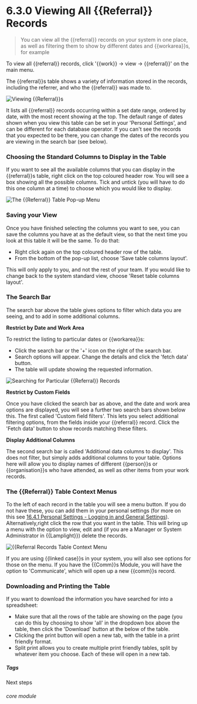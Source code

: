 # 6.3.0 Viewing All {{Referral}} Records

> You can view all the {{referral}} records on your system in one place, as well as filtering them to show by different dates and {{workarea}}s, for example



To view all {{referral}} records, click '{{work}} -> view -> {{referral}}' on the main menu.

The {{referral}}s table shows a variety of information stored in the records, including the referrer, and who the {{referral}} was made to.

![Viewing {{Referral}}s](196a.png)

It lists all {{referral}} records occurring within a set date range, ordered by date, with the most recent showing at the top.  The default range of dates shown when you view this table can be set in your 'Personal Settings', and can be different for each database operator. If you can't see the records that you expected to be there, you can change the dates of the records you are viewing in the search bar (see below). 

### Choosing the Standard Columns to Display in the Table

If you want to see all the available columns that you can display in the {{referral}}s table, right click on the top coloured header row. You will see a box showing all the possible columns. Tick and untick (you will have to do this one column at a time) to choose which you would like to display. 

![The {{Referral}} Table Pop-up Menu](6.3.0a.png)

### Saving your View

Once you have finished selecting the columns you want to see, you can save the columns you have at as the default view, so that the next time you look at this table it will be the same. To do that:
- Right click again on the top coloured header row of the table.
- From the bottom of the pop-up list, choose 'Save table columns layout'.  

This will only apply to you, and not the rest of your team. If you would like to change back to the system standard view, choose 'Reset table columns layout'.

### The Search Bar

The search bar above the table gives options to filter which data you are seeing, and to add in some additional columns. 

**Restrict by Date and Work Area**

To restrict the listing to particular dates or {{workarea}}s:
- Click the search bar or the '+' icon on the right of the search bar.
- Search options will appear. Change the details and click the 'fetch data' button.
- The table will update showing the requested information.

![Searching for Particular {{Referral}} Records](1206a.png)

**Restrict by Custom Fields**

Once you have clicked the search bar as above, and the date and work area options are displayed, you will see a further two search bars shown below this.  The first called 'Custom field filters'.  This lets you select additional filtering options, from the fields inside your  {{referral}} record.  Click the 'Fetch data' button to show records matching these filters.

**Display Additional Columns**

The second search bar is called 'Additional data columns to display'.  This does not filter, but simply adds additional columns to your table.  Options here will allow you to display names of different {{person}}s or {{organisation}}s who have attended, as well as other items from your work records.

### The {{Referral}} Table Context Menus

To the left of each record in the table you will see a menu button. If you do not have these, you can add them in your personal settings (for more on this see [16.4.1 Personal Settings - Logging in and General Settings](/help/index/p/16.4.1)). Alternatively,right click the row that you want in the table. This will bring up a menu with the option to view, edit and (if you are a Manager or System Administrator in {{Lamplight}}) delete the records. 

![{{Referral Records Table Context Menu](6.3.0b.png)

If you are using {{linked case}}s in your system, you will also see options for those on the menu. If you have the {{Comm}}s Module, you will have the option to 'Communicate', which will open up a new {{comm}}s record.

### Downloading and Printing the Table

If you want to download the information you have searched for into a spreadsheet:
- Make sure that all the rows of the table are showing on the page (you can do this by choosing to show 'all' in the dropdown box above the table, then click the 'Download' button at the below of the table.  
- Clicking the print button will open a new tab, with the table in a print friendly format.  
- Split print allows you to create multiple print friendly tables, split by whatever item you choose. Each of these will open in a new tab. 


##### Tags
Next steps

###### core module


